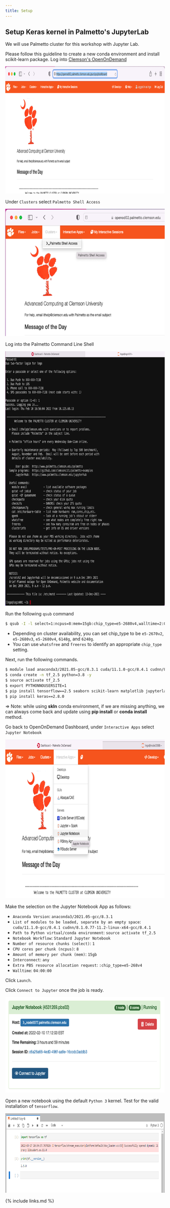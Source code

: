 ```yaml
---
title: Setup
---
```

Setup Keras kernel in Palmetto's JupyterLab
---

We will use Palmetto cluster for this workshop with Jupyter Lab.

Please follow this guideline to create a new conda environment and install scikit-learn package.
Log into [Clemson's OpenOnDemand](https://openod02.palmetto.clemson.edu/)

<img src="fig/setup/01.png" style="height:400px">

Under `Clusters` select `Palmetto Shell Access`

<img src="fig/setup/02.png" style="height:400px">

Log into the Palmetto Command Line Shell

<img src="fig/setup/03.png" style="height:800px">

Run the following `qsub` command

```bash
$ qsub -I -l select=1:ncpus=8:mem=15gb:chip_type=e5-2680v4,walltime=2:00:00
```

- Depending on cluster availability, you can set chip_type to be `e5-2670v2`, `e5-2680v3`,
`e5-2680v4`, `6148g`, and `6248g`. 
- You can use `whatsfree` and `freeres` to identify an appropriate `chip_type` setting. 

Next, run the following commands. 

```bash
$ module load anaconda3/2021.05-gcc/8.3.1 cuda/11.1.0-gcc/8.4.1 cudnn/8.1.0.77-11.2-linux-x64-gcc/8.4.1
$ conda create -n tf_2.5 python=3.8 -y
$ source activate tf_2.5
$ export PYTHONNOUSERSITE=1
$ pip install tensorflow==2.5 seaborn scikit-learn matplotlib jupyterlab
$ pip install keras==2.8.0
```

=> Note: while using **skln** conda environment, if we are missing anything, we can always come back and update using **pip install**
or **conda install** method.

Go back to OpenOnDemand Dashboard, under `Interactive Apps` select `Jupyter Notebook`

<img src="fig/setup/04.png" style="height:500px">

Make the selection on the Jupyter Notebook App as follows:

- `Anaconda Version`: `anaconda3/2021.05-gcc/8.3.1`
- `List of modules to be loaded, separate by an empty space`: `cuda/11.1.0-gcc/8.4.1 cudnn/8.1.0.77-11.2-linux-x64-gcc/8.4.1` 
- `Path to Python virtual/conda environment`: `source activate tf_2.5`
- `Notebook Workflow`: `Standard Jupyter Notebook`
- `Number of resource chunks (select)`: `1`
- `CPU cores per chunk (ncpus)`: `8`
- `Amount of memory per chunk (mem)`: `15gb`
- `Interconnect`: `any`
- `Extra PBS resource allocation request`: `:chip_type=e5-268v4`
- `Walltime`: `04:00:00`

Click `Launch`. 

Click `Connect to Jupyter` once the job is ready. 

<img src="fig/setup/05.png" style="height:300px">

Open a new notebook using the default `Python 3` kernel. Test for the valid installation of `tensorflow`. 

<img src="fig/setup/06.png" style="height:250px">


{% include links.md %}

